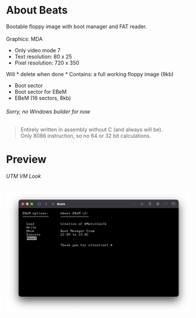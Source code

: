 # About Beats
Bootable floppy image with boot manager and FAT reader.\
\
Graphics: MDA 
* Only video mode 7
* Text resolution: 80 x 25
* Pixel resolution: 720 x 350

Will * delete when done * Contains: a full working floppy image (9kb)
* Boot sector
* Boot sector for EBeM
* EBeM (16 sectors, 8kb)

###### Sorry, no Windows builder for now

> Entirely written in assembly without C (and always will be).\
> Only 8086 instruction, so no 64 or 32 bit calculations.

# Preview
###### UTM VM Look
<img alt="Preview.png" src="README/Preview.png">
